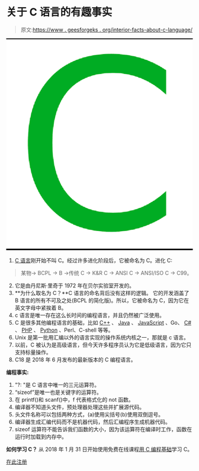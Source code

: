 # 关于 C 语言的有趣事实

> 原文:[https://www . geesforgeks . org/interior-facts-about-c-language/](https://www.geeksforgeeks.org/interesting-facts-about-c-language/)

[![](img/03831cb2d14d6ad04ca1569dfc459b97.png)](https://www.geeksforgeeks.org/c-language-set-1-introduction/)

1.  [C 语言](https://www.geeksforgeeks.org/c-language-set-1-introduction/)刚开始不叫 C。经过许多进化阶段后，它被命名为 C。进化 C:

> 某物-> BCPL -> B ->传统 C -> K&R C -> ANSI C -> ANSI/ISO C -> C99。

2.  它是由丹尼斯·里奇于 1972 年在贝尔实验室开发的。
3.  **为什么取名为 C？**C 语言的命名背后没有这样的逻辑。
    它的开发涵盖了 B 语言的所有不可及之处(BCPL 的简化版)。所以，它被命名为 C，因为它在英文字母中紧挨着 B。
4.  c 语言是唯一存在这么长时间的编程语言，并且仍然被广泛使用。
5.  C 是很多其他编程语言的基础，比如 [C++](https://www.geeksforgeeks.org/c-plus-plus/) 、 [Java](https://www.geeksforgeeks.org/java/) 、 [JavaScript](https://www.geeksforgeeks.org/javascript-tutorial/) 、Go、 [C#](https://www.geeksforgeeks.org/csharp-programming-language/) 、 [PHP](https://www.geeksforgeeks.org/php/) 、 [Python](https://www.geeksforgeeks.org/python-programming-language/) 、Perl、C-shell 等等。
6.  Unix 是第一批用汇编以外的语言实现的操作系统内核之一，那就是 c 语言。
7.  以前，C 被认为是高级语言，但今天许多程序员认为它是低级语言，因为它只支持标量操作。
8.  C18 是 2018 年 6 月发布的最新版本的 C 编程语言。

**编程事实:**

1.  "?: "是 C 语言中唯一的三元运算符。
2.  “sizeof”是唯一也是关键字的运算符。
3.  在 printf()和 scanf()中，f 代表格式化的 not 函数。
4.  编译器不知道头文件，预处理器处理这些并扩展源代码。
5.  头文件名称可以包括两种方式，(a)使用尖括号(b)使用双倒逗号。
6.  编译器生成汇编代码而不是机器代码，然后汇编程序生成机器代码。
7.  sizeof 运算符不能告诉我们函数的大小，因为该运算符在编译时工作，函数在运行时加载到内存中。

**如何学习 C？**
从 2018 年 1 月 31 日开始使用免费在线课程[用 C 编程基础](https://practice.geeksforgeeks.org/courses/AKTU-First-Year?vb=125)学习 C。

[在此注册](https://practice.geeksforgeeks.org/courses/AKTU-First-Year?vb=125)